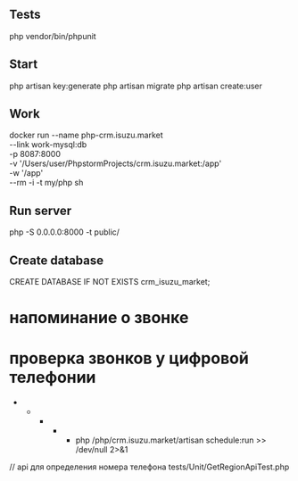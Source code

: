## Tests
php vendor/bin/phpunit

## Start
php artisan key:generate
php artisan migrate
php artisan create:user

## Work
docker run --name php-crm.isuzu.market \
    --link  work-mysql:db \
    -p 8087:8000  \
    -v '/Users/user/PhpstormProjects/crm.isuzu.market:/app' \
    -w '/app' \
    --rm -i -t my/php sh

## Run server
php -S 0.0.0.0:8000 -t public/

## Create database
CREATE DATABASE IF NOT EXISTS crm_isuzu_market;

# напоминание о звонке

# проверка звонков у цифровой телефонии

* * * * * php /php/crm.isuzu.market/artisan schedule:run >> /dev/null 2>&1

// api для определения номера телефона
tests/Unit/GetRegionApiTest.php